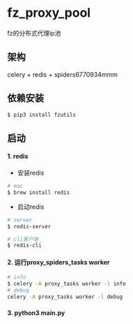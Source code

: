 # fz_proxy_pool
fz的分布式代理ip池

## 架构
celery + redis + spiders6770934mmm

## 依赖安装
```bash
$ pip3 install fzutils
```

## 启动
#### 1. redis
- 安装redis
```bash
# mac
$ brew install redis
```
- 启动redis
```bash
# server
$ redis-server

# cli客户端
$ redis-cli 
```

#### 2. 运行proxy_spiders_tasks worker
```bash
# info
$ celery -A proxy_tasks worker -l info
# debug
celery -A proxy_tasks worker -l debug
```

#### 3. python3 main.py

